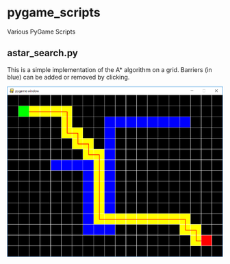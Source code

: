 # pygame_scripts
Various PyGame Scripts


## astar_search.py

This is a simple implementation of the A* algorithm on a grid. Barriers (in blue) can be added or removed by clicking.

![Simple A*](images/astar_simple.png)
